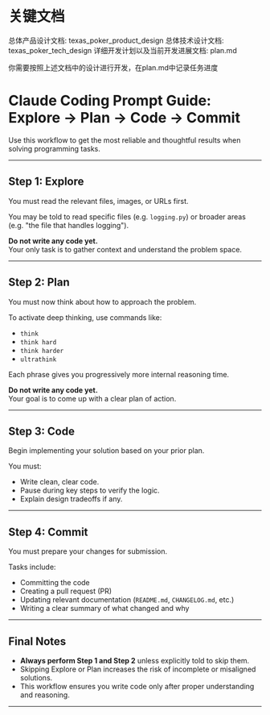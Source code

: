 # 关键文档
总体产品设计文档: texas_poker_product_design
总体技术设计文档: texas_poker_tech_design
详细开发计划以及当前开发进展文档: plan.md

你需要按照上述文档中的设计进行开发，在plan.md中记录任务进度


# Claude Coding Prompt Guide: Explore -> Plan -> Code -> Commit

Use this workflow to get the most reliable and thoughtful results when solving programming tasks.

---

## Step 1: Explore

You must read the relevant files, images, or URLs first.

You may be told to read specific files (e.g. `logging.py`) or broader areas (e.g. "the file that handles logging").

**Do not write any code yet.**  
Your only task is to gather context and understand the problem space.

---

## Step 2: Plan

You must now think about how to approach the problem.

To activate deep thinking, use commands like:
- `think`
- `think hard`
- `think harder`
- `ultrathink`

Each phrase gives you progressively more internal reasoning time.

**Do not write any code yet.**  
Your goal is to come up with a clear plan of action.

---

## Step 3: Code

Begin implementing your solution based on your prior plan.

You must:
- Write clean, clear code.
- Pause during key steps to verify the logic.
- Explain design tradeoffs if any.

---

## Step 4: Commit

You must prepare your changes for submission.

Tasks include:
- Committing the code
- Creating a pull request (PR)
- Updating relevant documentation (`README.md`, `CHANGELOG.md`, etc.)
- Writing a clear summary of what changed and why


---

## Final Notes

- **Always perform Step 1 and Step 2** unless explicitly told to skip them.
- Skipping Explore or Plan increases the risk of incomplete or misaligned solutions.
- This workflow ensures you write code only after proper understanding and reasoning.

---